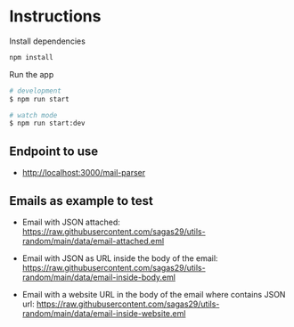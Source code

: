 # Instructions

Install dependencies

```bash
npm install
```

Run the app

```bash
# development
$ npm run start

# watch mode
$ npm run start:dev
```

## Endpoint to use

- <http://localhost:3000/mail-parser>

## Emails as example to test

- Email with JSON attached: <https://raw.githubusercontent.com/sagas29/utils-random/main/data/email-attached.eml>

- Email with JSON as URL inside the body of the email: <https://raw.githubusercontent.com/sagas29/utils-random/main/data/email-inside-body.eml>

- Email with a website URL in the body of the email where contains JSON url: <https://raw.githubusercontent.com/sagas29/utils-random/main/data/email-inside-website.eml>
